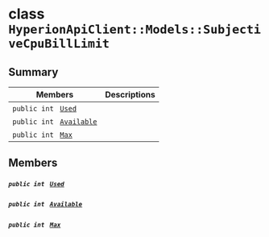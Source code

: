 # class `HyperionApiClient::Models::SubjectiveCpuBillLimit` 

## Summary

 Members                                | Descriptions                                
----------------------------------------|---------------------------------------------
`public int ` [`Used`](#class_hyperion_api_client_1_1_models_1_1_subjective_cpu_bill_limit_1ad431db80eec1fd252e52e4168511a052) | 
`public int ` [`Available`](#class_hyperion_api_client_1_1_models_1_1_subjective_cpu_bill_limit_1a033a627d8d1544cc5c4bf22a3f69fdeb) | 
`public int ` [`Max`](#class_hyperion_api_client_1_1_models_1_1_subjective_cpu_bill_limit_1a2c6a422f799e2d05c6c0df52afc04796) | 

## Members

##### `public int ` [`Used`](#class_hyperion_api_client_1_1_models_1_1_subjective_cpu_bill_limit_1ad431db80eec1fd252e52e4168511a052) 

##### `public int ` [`Available`](#class_hyperion_api_client_1_1_models_1_1_subjective_cpu_bill_limit_1a033a627d8d1544cc5c4bf22a3f69fdeb) 

##### `public int ` [`Max`](#class_hyperion_api_client_1_1_models_1_1_subjective_cpu_bill_limit_1a2c6a422f799e2d05c6c0df52afc04796) 

